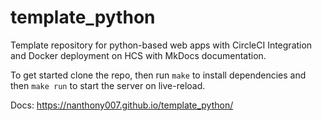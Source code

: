 # template_python
Template repository for python-based web apps with CircleCI Integration and Docker deployment on HCS with MkDocs documentation.

To get started clone the repo, then run `make` to install dependencies and then `make run` to start the server on live-reload.

Docs: https://nanthony007.github.io/template_python/ 